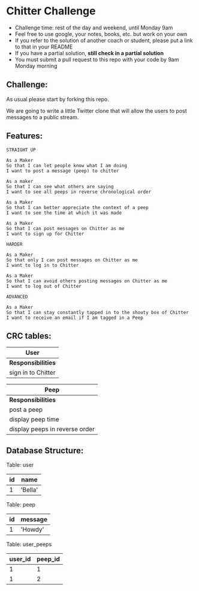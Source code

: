 Chitter Challenge
=================

* Challenge time: rest of the day and weekend, until Monday 9am
* Feel free to use google, your notes, books, etc. but work on your own
* If you refer to the solution of another coach or student, please put a link to that in your README
* If you have a partial solution, **still check in a partial solution**
* You must submit a pull request to this repo with your code by 9am Monday morning

Challenge:
-------

As usual please start by forking this repo.

We are going to write a little Twitter clone that will allow the users to post messages to a public stream.

Features:
-------

```
STRAIGHT UP

As a Maker
So that I can let people know what I am doing  
I want to post a message (peep) to chitter

As a maker
So that I can see what others are saying  
I want to see all peeps in reverse chronological order

As a Maker
So that I can better appreciate the context of a peep
I want to see the time at which it was made

As a Maker
So that I can post messages on Chitter as me
I want to sign up for Chitter

HARDER

As a Maker
So that only I can post messages on Chitter as me
I want to log in to Chitter

As a Maker
So that I can avoid others posting messages on Chitter as me
I want to log out of Chitter

ADVANCED

As a Maker
So that I can stay constantly tapped in to the shouty box of Chitter
I want to receive an email if I am tagged in a Peep
```

CRC tables:
------


|            User                 |
|---------------------------------|
|**Responsibilities** | **Collaborators** |
| sign in to Chitter | Chitter |

|            Peep                 |
|---------------------------------|
|**Responsibilities** | **Collaborators**|
| post a peep |  
| display peep time |  
| display peeps in reverse order |

Database Structure:
-----

Table: user

| id | name |
|----|------|
| 1  | 'Bella' |

Table: peep

| id | message |
|----|--------|
| 1  | 'Howdy' |

Table: user_peeps

| user_id | peep_id |
|--------|------|
| 1 | 1 |
| 1 | 2 |
